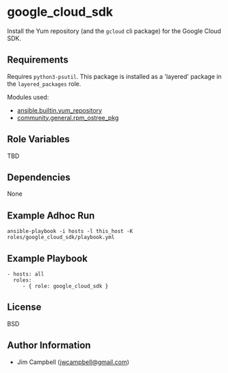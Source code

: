 google_cloud_sdk
================

Install the Yum repository (and the `gcloud` cli package) for the Google Cloud SDK.

Requirements
------------

Requires `python3-psutil`. This package is installed as a 'layered' package in the
`layered_packages` role.

Modules used:

  * [ansible.builtin.yum_repository](https://docs.ansible.com/ansible/latest/collections/ansible/builtin/yum_repository_module.html)
  * [community.general.rpm_ostree_pkg](https://docs.ansible.com/ansible/latest/collections/community/general/rpm_ostree_pkg_module.html)


Role Variables
--------------

TBD

Dependencies
------------

None

Example Adhoc Run
-----------------

`ansible-playbook -i hosts -l this_host -K roles/google_cloud_sdk/playbook.yml`

Example Playbook
----------------

    - hosts: all
      roles:
         - { role: google_cloud_sdk }

License
-------

BSD

Author Information
------------------

  * Jim Campbell (jwcampbell@gmail.com)
